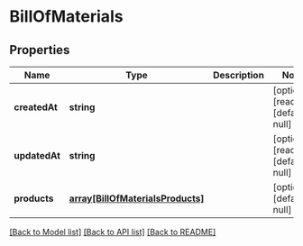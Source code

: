 # BillOfMaterials

## Properties
Name | Type | Description | Notes
------------ | ------------- | ------------- | -------------
**createdAt** | **string** |  | [optional] [readonly] [default to null]
**updatedAt** | **string** |  | [optional] [readonly] [default to null]
**products** | [**array[BillOfMaterialsProducts]**](BillOfMaterialsProducts.md) |  | [optional] [default to null]

[[Back to Model list]](../README.md#documentation-for-models) [[Back to API list]](../README.md#documentation-for-api-endpoints) [[Back to README]](../README.md)


